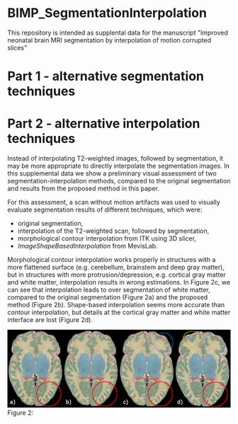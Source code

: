 # BIMP_SegmentationInterpolation

This repository is intended as supplental data for the manuscript "Improved neonatal brain MRI segmentation by interpolation of motion corrupted slices"

# Part 1 - alternative segmentation techniques


# Part 2 - alternative interpolation techniques
Instead of interpolating T2-weighted images, followed by segmentation, it may be more appropriate to directly interpolate the segmentation images. In this supplemental data we show a preliminary visual assessment of two segmentation-interpolation methods, compared to the original segmentation and results from the proposed method in this paper. 

For this assessment, a scan without motion artifacts was used to visually evaluate segmentation results of different techniques, which were:
- original segmentation,
- interpolation of the T2-weighted scan, followed by segmentation,
- morphological contour interpolation from ITK using 3D slicer,
- _ImageShapeBasedInterpolation_ from MevisLab.

Morphological contour interpolation works properly in structures with a more flattened surface (e.g. cerebellum, brainstem and deep gray matter), but in structures with more protrusion/depression, e.g. cortical gray matter and white matter, interpolation results in wrong estimations. In Figure 2c, we can see that interpolation leads to over segmentation of white matter, compared to the original segmentation (Figure 2a) and the proposed method (Figure 2b).
  Shape-based interpolation seems more accurate than contour interpolation, but details at the cortical gray matter and white matter interface are lost (Figure 2d).
  
![Segmentation Interpolation](SegmentationInterpolation.PNG)
Figure 2: 

